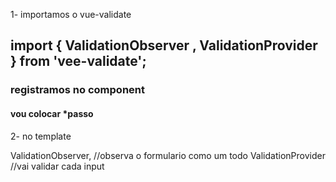 1- importamos o vue-validate
 ## import { ValidationObserver , ValidationProvider } from 'vee-validate';
### registramos no component
#### vou colocar *passo

 <script>
    import LoginMenu from '@/components/Auth/LoginMenu';
   import Cookie from 'js-cookie';

   *passo: 1 * import { ValidationObserver , ValidationProvider } from 'vee-validate';

    export default {
        name: 'LoginComponent',

        components: {
            LoginMenu,
   *passo: 2 *
            ValidationObserver, //observa o formulario como um todo
            ValidationProvider //vai validar cada input
            
        },

        data() {
            return {
               email: '',
               password: ''
            };
        },

        methods: {
    *passo: 3: coloquei num fun async para validar o error *
          async login(){
    *passo: 3.1: nota: o ref no html para forcar a validation, vai
    acessar este component que tem o loginForm*

           const validator = await this.$refs.loginForm.validate()
     *passo: 3.2 se nao vailidar nao avanca e se validar continue*
            if(!validator) {return}
                 const payload = {
                    email: this.email,
                    password: this.password
                };
                this.$axios.post('v1/login', payload).then((response) => {
                   //quando a gente tiver acesso ao endpoint a gente vai salvar o token no 
                   //cookie do browser
                    const token = `${response.data.token_type} ${response.data.access_token}`;

                    Cookie.set('todo_list_token', token, { expires: 30})

                    this.$store.commit('user/STORE_USER', response.data.data);
                }) 
           }
        },
    };
</script>

2- no template

  ValidationObserver, //observa o formulario como um todo
            ValidationProvider //vai validar cada input


<template>
    <div style="height: 300px;" >
        <LoginMenu />
*passo: 
        <ValidationObserver
            ref="loginForm"
            tag="form"
            @submit.stop.prevent="login"
        >
            <div class="grid gap-2">
               <ValidationProvider 
                v-slot="{errors }"
                 rules="required|email"
                 name="email"
               > 
               
                    <input
                        v-model="email"
                        type="text"
                        placeholder="Digite seu e-mail"
                        class="bg-gray-900 placeholder-gray-700 text-gray-500 font-light border border-gray-900 focus:outline-none focus:border-blue-800 rounded-sm py-3 px-4 block w-full appearance-none leading-normal"
                    >
                    <div 
                        v-if="!!errors[0]"
                        class="tex-red-500 text-sm mb-2">
                        {{errors[0]}}

                    </div>
                    
                </ValidationProvider>

             <ValidationProvider 
             v-slot="{errors }"
             rules="required"
             name="password"
                > 
                    <input
                        v-model="password"
                        type="password"
                        placeholder="Digite sua senha"
                        class="bg-gray-900 placeholder-gray-700 text-gray-500 font-light border border-gray-900 focus:outline-none focus:border-blue-800 rounded-sm py-3 px-4 block w-full appearance-none leading-normal"
                    >
                    <div 
                        v-if="!!errors[0]"
                        class="tex-red-500 text-sm mb-2">
                        {{errors[0]}}

                    </div>
                </ValidationProvider>
                  
                <button
//////// final parte template

<template>
    <div style="height: 300px;" >
        <LoginMenu />
        <ValidationObserver
        ref="loginForm"
        tag="form"
        @submit.stop.prevent="login"
    >
        <div class="grid gap-2">
           <ValidationProvider 
            v-slot="{errors }"
             rules="required|email"
             name="email"
           > 
           
                <input
                    v-model="email"
                    type="text"
                    placeholder="Digite seu e-mail"
                    class="bg-gray-900 placeholder-gray-700 text-gray-500 font-light border border-gray-900 focus:outline-none focus:border-blue-800 rounded-sm py-3 px-4 block w-full appearance-none leading-normal"
                >
                <div 
                    v-if="!!errors[0]"
                    class="text-red-500 text-sm mb-2">
                    {{errors[0]}}

                </div>
                
            </ValidationProvider>

         <ValidationProvider 
         v-slot="{errors }"
         rules="required"
         name="password"
            > 
                <input
                    v-model="password"
                    type="password"
                    placeholder="Digite sua senha"
                    class="bg-gray-900 placeholder-gray-700 text-gray-500 font-light border border-gray-900 focus:outline-none focus:border-blue-800 rounded-sm py-3 px-4 block w-full appearance-none leading-normal"
                >
                <div 
                    v-if="!!errors[0]"
                    class="text-red-500 text-sm mb-2">
                    {{errors[0]}}

                </div>
            </ValidationProvider>
                  
                <button
                @click.stop.prevent="login()"
                    type="submit"
                    
                    class="flex items-center justify-center bg-blue-800 text-blue-200 font-medium text-sm focus:outline-none rounded-sm py-3 px-4 block w-full appearance-none leading-normal">
                    
                    <img 
                    
                   
                  
                    src="@/assets/img/spinner.svg" 
                   
                    alt=""
                    class="w-5 h-5 mr-2"
                    >
                    ENTRAR
                </button>

                <div class="my-4 text-center">
                    <RouterLink
                        :to="{ name: 'forgotPassword' }"
                        class="text-sm font-light"
                    >
                        Esqueci minha senha
                    </RouterLink>
                </div>
            </div>
       
        </ValidationObserver>
    </div>
</template>


